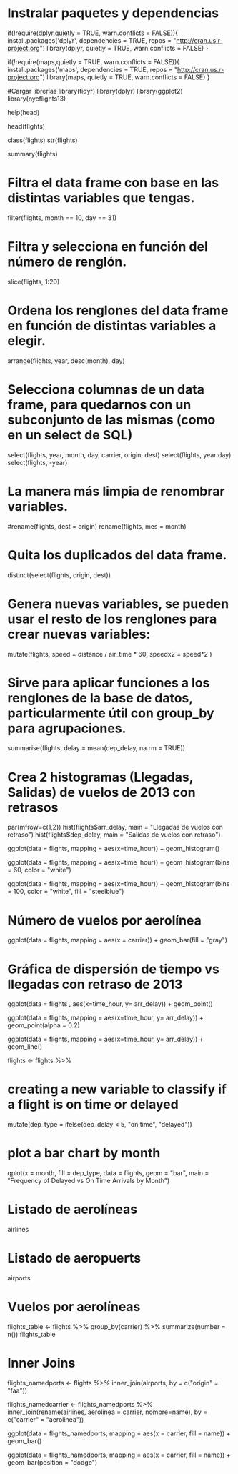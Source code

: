 # Instralar paquetes y dependencias
if(!require(dplyr,quietly = TRUE, warn.conflicts = FALSE)){
  install.packages('dplyr', 
                   dependencies = TRUE, 
                   repos = "http://cran.us.r-project.org")
  library(dplyr, quietly = TRUE, warn.conflicts = FALSE)
}


if(!require(maps,quietly = TRUE, warn.conflicts = FALSE)){
  install.packages('maps', 
                   dependencies = TRUE, 
                   repos = "http://cran.us.r-project.org")
  library(maps, quietly = TRUE, warn.conflicts = FALSE)
}



#Cargar librerías
library(tidyr)
library(dplyr)
library(ggplot2)
library(nycflights13)

help(head)

head(flights)

class(flights)
str(flights)

summary(flights)

# Filtra el data frame con base en las distintas variables que tengas.
filter(flights, month == 10, day == 31)

# Filtra y selecciona en función del número de renglón.
slice(flights, 1:20)

# Ordena los renglones del data frame en función de distintas variables a elegir.
arrange(flights, year, desc(month), day)

# Selecciona columnas de un data frame, para quedarnos con un subconjunto de las mismas (como en un select de SQL)
select(flights, year, month, day, carrier, origin, dest)
select(flights, year:day)
select(flights, -year)


# La manera más limpia de renombrar variables.
#rename(flights, dest = origin)
rename(flights, mes = month)


# Quita los duplicados del data frame.
distinct(select(flights, origin, dest))

# Genera nuevas variables, se pueden usar el resto de los renglones para crear nuevas variables:

mutate(flights,
       speed = distance / air_time * 60,
       speedx2 = speed*2
)

# Sirve para aplicar funciones a los renglones de la base de datos, particularmente útil con group_by para agrupaciones.
summarise(flights,
          delay = mean(dep_delay, na.rm = TRUE))


# Crea 2 histogramas (Llegadas, Salidas) de vuelos de 2013 con retrasos
par(mfrow=c(1,2))
hist(flights$arr_delay, main = "Llegadas de vuelos con retraso")
hist(flights$dep_delay, main = "Salidas de vuelos con retraso")



ggplot(data = flights, mapping = aes(x=time_hour)) +
  geom_histogram()

ggplot(data = flights, mapping = aes(x=time_hour)) +
  geom_histogram(bins = 60, color = "white")


ggplot(data = flights, mapping = aes(x=time_hour)) +
geom_histogram(bins = 100, color = "white", fill = "steelblue")


# Número de vuelos por aerolínea
ggplot(data = flights, mapping = aes(x = carrier)) +
  geom_bar(fill = "gray")
 
# Gráfica de dispersión de tiempo vs llegadas con retraso de 2013
ggplot(data = flights , aes(x=time_hour, y= arr_delay)) +
  geom_point()

ggplot(data = flights, mapping = aes(x=time_hour, y= arr_delay)) + 
  geom_point(alpha = 0.2)

ggplot(data = flights, mapping = aes(x=time_hour, y= arr_delay)) + 
geom_line()

flights <- flights %>%
  # creating a new variable to classify if a flight is on time or delayed
  mutate(dep_type = ifelse(dep_delay < 5, "on time", "delayed"))
# plot a bar chart by month
qplot(x = month, fill = dep_type, data = flights, geom = "bar", main = "Frequency of Delayed vs On Time Arrivals by Month")

# Listado de aerolíneas
airlines

# Listado de aeropuerts
airports

# Vuelos por aerolíneas
flights_table <- flights %>% 
  group_by(carrier) %>% 
  summarize(number = n())
flights_table



# Inner Joins
flights_namedports <- flights %>% 
  inner_join(airports, by = c("origin" = "faa"))





flights_namedcarrier <- flights_namedports %>% 
  inner_join(rename(airlines, aerolinea = carrier, nombre=name), by = c("carrier" = "aerolinea"))


ggplot(data = flights_namedports, mapping = aes(x = carrier, fill = name)) +
  geom_bar()

ggplot(data = flights_namedports, mapping = aes(x = carrier, fill = name)) +
  geom_bar(position = "dodge")
